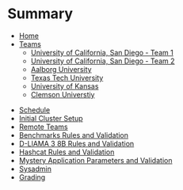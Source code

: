 # Summary
- [Home](./main.md)
- [Teams](./teams.md)
    - [University of California, San Diego - Team 1](./teams/ucsd1.md)
    - [University of California, San Diego - Team 2](./teams/ucsd2.md)
    - [Aalborg University](./teams/aau.md)
    - [Texas Tech University](./teams/texas.md)
    - [University of Kansas](./teams/ku.md)
    - [Clemson Universtiy](./teams/cu.md)
    <!-- Not relevant that they're not competing. They're not added because we have no info - [Boston University](./teams/bu.md) -->
<!-- Have not really written anything for this one
- [SBCC Org](./org.md) -->
- [Schedule](./sched.md)
- [Initial Cluster Setup](./setup.md)
- [Remote Teams](./hybrid.md)
- [Benchmarks Rules and Validation](benchmark.md)
- [D-LlAMA 3 8B Rules and Validation](./dllama.md)
- [Hashcat Rules and Validation](./hashcat.md)
- [Mystery Application Parameters and Validation](./mystery.md)
- [Sysadmin](./sysadmin.md)
- [Grading](./grading.md)
<!-- [Results](./results.md) -->
